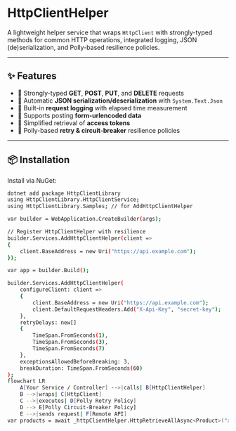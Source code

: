 # HttpClientHelper

A lightweight helper service that wraps `HttpClient` with strongly-typed methods for common HTTP operations, integrated logging, JSON (de)serialization, and Polly-based resilience policies.

---

## ✨ Features

- 🔹 Strongly-typed **GET**, **POST**, **PUT**, and **DELETE** requests  
- 🔹 Automatic **JSON serialization/deserialization** with `System.Text.Json`  
- 🔹 Built-in **request logging** with elapsed time measurement  
- 🔹 Supports posting **form-urlencoded data**  
- 🔹 Simplified retrieval of **access tokens**  
- 🔹 Polly-based **retry & circuit-breaker** resilience policies  

---

## 📦 Installation

Install via NuGet:

```bash
dotnet add package HttpClientLibrary
using HttpClientLibrary.HttpClientService;
using HttpClientLibrary.Samples; // for AddHttpClientHelper

var builder = WebApplication.CreateBuilder(args);

// Register HttpClientHelper with resilience
builder.Services.AddHttpClientHelper(client =>
{
    client.BaseAddress = new Uri("https://api.example.com");
});

var app = builder.Build();

builder.Services.AddHttpClientHelper(
    configureClient: client =>
    {
        client.BaseAddress = new Uri("https://api.example.com");
        client.DefaultRequestHeaders.Add("X-Api-Key", "secret-key");
    },
    retryDelays: new[]
    {
        TimeSpan.FromSeconds(1),
        TimeSpan.FromSeconds(3),
        TimeSpan.FromSeconds(7)
    },
    exceptionsAllowedBeforeBreaking: 3,
    breakDuration: TimeSpan.FromSeconds(60)
);
flowchart LR
    A[Your Service / Controller] -->|calls| B[HttpClientHelper]
    B -->|wraps| C[HttpClient]
    C -->|executes| D[Polly Retry Policy]
    D --> E[Polly Circuit-Breaker Policy]
    E -->|sends request| F[Remote API]
var products = await _httpClientHelper.HttpRetrieveAllAsync<Product>("api/products");
